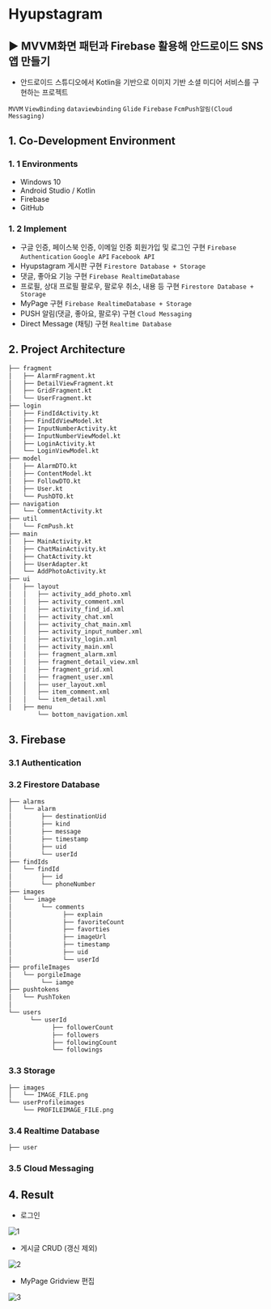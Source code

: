 # Hyupstagram
## ▶ MVVM화면 패턴과 Firebase 활용해 안드로이드 SNS 앱 만들기
 
 - 안드로이드 스튜디오에서 Kotlin을 기반으로 이미지 기반 소셜 미디어 서비스를 구현하는 프로젝트

`MVVM` `ViewBinding` `dataviewbinding` `Glide` `Firebase` `FcmPush알림(Cloud Messaging)`

## 1. Co-Development Environment   
### 1. 1 Environments
- Windows 10
- Android Studio / Kotlin 
- Firebase
- GitHub

### 1. 2 Implement
- 구글 인증, 페이스북 인증, 이메일 인증 회원가입 및 로그인 구현 `Firebase Authentication` `Google API` `Facebook API`
- Hyupstagram 게시판 구현 `Firestore Database + Storage`
- 댓글, 좋아요 기능 구현 `Firebase RealtimeDatabase`
- 프로필, 상대 프로필 팔로우, 팔로우 취소, 내용 등 구현 `Firestore Database + Storage`
- MyPage 구현 `Firebase RealtimeDatabase + Storage`
- PUSH 알림(댓글, 좋아요, 팔로우) 구현 `Cloud Messaging`
- Direct Message (채팅) 구현 `Realtime Database`

## 2. Project Architecture   
```bash
├── fragment
│   ├── AlarmFragment.kt
│   ├── DetailViewFragment.kt
│   ├── GridFragment.kt
│   └── UserFragment.kt
├── login
│   ├── FindIdActivity.kt
│   ├── FindIdViewModel.kt
│   ├── InputNumberActivity.kt
│   ├── InputNumberViewModel.kt
│   ├── LoginActivity.kt
│   └── LoginViewModel.kt
├── model
│   ├── AlarmDTO.kt
│   ├── ContentModel.kt
│   ├── FollowDTO.kt
│   ├── User.kt
│   └── PushDTO.kt
├── navigation
│   └── CommentActivity.kt
├── util
│   └── FcmPush.kt
├── main
│   ├── MainActivity.kt
│   ├── ChatMainActivity.kt
│   ├── ChatActivity.kt
│   ├── UserAdapter.kt
│   └── AddPhotoActivity.kt
├── ui
│   ├── layout
│   │   ├── activity_add_photo.xml
│   │   ├── activity_comment.xml
│   │   ├── activity_find_id.xml
│   │   ├── activity_chat.xml
│   │   ├── activity_chat_main.xml
│   │   ├── activity_input_number.xml
│   │   ├── activity_login.xml
│   │   ├── activity_main.xml
│   │   ├── fragment_alarm.xml
│   │   ├── fragment_detail_view.xml
│   │   ├── fragment_grid.xml
│   │   ├── fragment_user.xml
│   │   ├── user_layout.xml
│   │   ├── item_comment.xml
│   │   └── item_detail.xml
│   ├── menu
        └── bottom_navigation.xml
```

## 3. Firebase   
### 3.1 Authentication

### 3.2 Firestore Database
```bash
├── alarms
│   └── alarm
│        ├── destinationUid
│        ├── kind
│        ├── message
│        ├── timestamp
│        ├── uid
│        └── userId
├── findIds
│   └── findId
│        ├── id
│        └── phoneNumber
├── images
│   └── image
│        └── comments
│              ├── explain
│              ├── favoriteCount
│              ├── favorties
│              ├── imageUrl
│              ├── timestamp
│              ├── uid
│              └── userId
├── profileImages
│   └── porgileImage
│        └── iamge
├── pushtokens
│   └── PushToken
│       
└── users
      └── userId
            ├── followerCount
            ├── followers
            ├── followingCount
            └── followings
```

### 3.3 Storage
```bash
├── images
│   └── IMAGE_FILE.png
└── userProfileimages
    └── PROFILEIMAGE_FILE.png
```

### 3.4 Realtime Database
```bash
├── user
```

### 3.5 Cloud Messaging

## 4. Result   
- 로그인
  
![1](https://github.com/shyang12/hyupstagram/assets/85710913/5959caa7-f5de-4ea1-a04e-a0b6b0e09ddf)


- 게시글 CRUD (갱신 제외)
  
![2](https://github.com/shyang12/hyupstagram/assets/85710913/1ee2db60-beae-4c7f-9fc5-49b164d906f7)



- MyPage Gridview 편집
  
![3](https://github.com/shyang12/hyupstagram/assets/85710913/b2c09cfa-e5cf-4c7a-92e8-c79e42576272)


